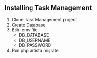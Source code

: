## Installing Task Management

1. Clone Task Management project
2. Create Database
3. Edit .emv file
	* DB_DATABASE
	* DB_USERNAME
	* DB_PASSWORD
4. Run php artista migrate